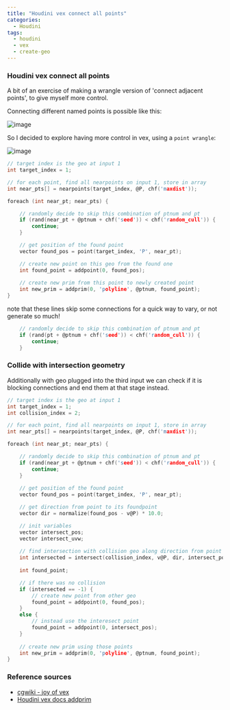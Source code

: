 ```yaml
---
title: "Houdini vex connect all points"
categories:
  - Houdini
tags:
  - houdini
  - vex
  - create-geo
---
```


### Houdini vex connect all points

A bit of an exercise of making a wrangle version of 'connect adjacent points', to give myself more control.

Connecting different named points is possible like this:

![image](https://github.com/simonreeves/blog/assets/12150445/333016b7-211f-497b-afb2-d65621d0c7e7)


So I decided to explore having more control in vex, using a `point wrangle`:

![image](https://user-images.githubusercontent.com/12150445/144092737-57f97ec1-7ba8-47be-b0db-6fcedaabd59d.png)


```c
// target index is the geo at input 1
int target_index = 1;

// for each point, find all nearpoints on input 1, store in array
int near_pts[] = nearpoints(target_index, @P, chf('maxdist'));

foreach (int near_pt; near_pts) {

    // randomly decide to skip this combination of ptnum and pt
    if (rand(near_pt + @ptnum + chf('seed')) < chf('random_cull')) {
        continue;
    }

    // get position of the found point
    vector found_pos = point(target_index, 'P', near_pt);

    // create new point on this geo from the found one
    int found_point = addpoint(0, found_pos);
    
    // create new prim from this point to newly created point
    int new_prim = addprim(0, 'polyline', @ptnum, found_point);
}
```

note that these lines skip some connections for a quick way to vary, or not generate so much!
```c
    // randomly decide to skip this combination of ptnum and pt
    if (rand(pt + @ptnum + chf('seed')) < chf('random_cull')) {
        continue;
    }
```

### Collide with intersection geometry
Additionally with geo plugged into the third input we can check if it is blocking connections and end them at that stage instead.
```c
// target index is the geo at input 1
int target_index = 1;
int collision_index = 2;

// for each point, find all nearpoints on input 1, store in array
int near_pts[] = nearpoints(target_index, @P, chf('maxdist'));

foreach (int near_pt; near_pts) {

    // randomly decide to skip this combination of ptnum and pt
    if (rand(near_pt + @ptnum + chf('seed')) < chf('random_cull')) {
        continue;
    }
    
    // get position of the found point
    vector found_pos = point(target_index, 'P', near_pt);

    // get direction from point to its foundpoint
    vector dir = normalize(found_pos - v@P) * 10.0;

    // init variables
    vector intersect_pos;
    vector intersect_uvw;
    
    // find intersection with collision geo along direction from point 
    int intersected = intersect(collision_index, v@P, dir, intersect_pos, intersect_uvw);
    
    int found_point;

    // if there was no collision
    if (intersected == -1) {
        // create new point from other geo
        found_point = addpoint(0, found_pos);
    }
    else {
        // instead use the interesect point
        found_point = addpoint(0, intersect_pos);
    }
    
    // create new prim using those points
    int new_prim = addprim(0, 'polyline', @ptnum, found_point);
}
```


### Reference sources
  - [cgwiki - joy of vex](https://www.tokeru.com/cgwiki/index.php?title=JoyOfVex14)
  - [Houdini vex docs addprim](https://www.sidefx.com/docs/houdini/vex/functions/addprim.html)
